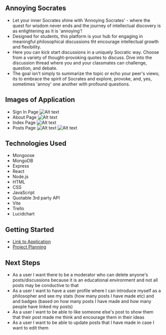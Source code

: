 ## Annoying Socrates
- Let your inner Socrates shine with 'Annoying Socrates' - where the quest for wisdom never ends and the journey of intellectual discovery is as enlightening as it is 'annoying'!
- Designed for students, this platform is your hub for engaging in meaningful philosophical discussions tht encourage intellectual growth and flexibility. 
- Here you can kick start discussions in a uniquely Socratic way. Choose from a variety of thought-provoking quotes to discuss. Dive into the discussion thread where you and your classmates can challenge, question, and debate. 
- The goal isn't simply to summarize the topic or echo your peer's views; its to embrace the spirit of Socrates and explore, provoke, and, yes, sometimes 'annoy' one another with profound questions.

## Images of Application
- Sign In Page
![Alt text]('images/soclogin.png')
- About Page
![Alt text]('images/socabout.png')
- Index Page
![Alt text]('images/socindex.png')
- Posts Page
![Alt text]('images/socpost1.png')
![Alt text]('images/socpost2.png')

## Technologies Used
- Mongoose
- MongoDB
- Express
- React
- Node.js
- HTML
- CSS
- JavaScript
- Quotable 3rd party API
- Vite
- Trello
- Lucidchart

## Getting Started
- [Link to Application]()
- [Project Planning](https://trello.com/b/VG7Mz2RQ/annoying-socrates)

## Next Steps
- As a user I want there to be a moderator who can delete anyone's posts/discussions because it is an educational environment and not all posts may be conductive to that
- As a user I want to have a user profile where I can introduce myself as a philosopher and see my stats (how many posts I have made etc) and and badges (based on how many posts I have made and how many people have linked my posts)
- As a user I want to be able to like someone else's post to show them that their post made me think and encourage them in their ideas
- As a user I want to be able to update posts that I have made in case I want to edit them